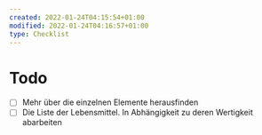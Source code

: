 ```yaml
---
created: 2022-01-24T04:15:54+01:00
modified: 2022-01-24T04:16:57+01:00
type: Checklist
---
```


# Todo

- [ ] Mehr über die einzelnen Elemente herausfinden
- [ ] Die Liste der Lebensmittel. In Abhängigkeit zu deren Wertigkeit abarbeiten
